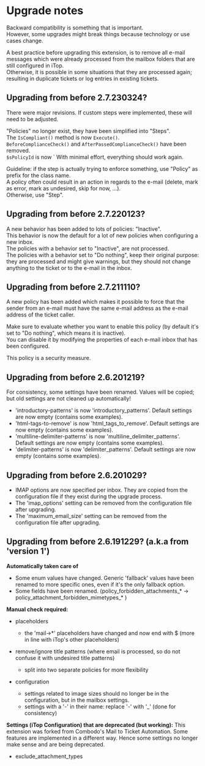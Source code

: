 # Upgrade notes

Backward compatibility is something that is important.  
However, some upgrades might break things because technology or use cases change.  

A best practice before upgrading this extension, is to remove all e-mail messages which were already processed from the mailbox folders that are still configured in iTop.  
Otherwise, it is possible in some situations that they are processed again; resulting in duplicate tickets or log entries in existing tickets.

## Upgrading from before 2.7.230324?

There were major revisions. If custom steps were implemented, these will need to be adjusted.

"Policies" no longer exist, they have been simplified into "Steps".  
The `IsCompliant()` method is now  `Execute()`.  
 `BeforeComplianceCheck()` and  `AfterPassedComplianceCheck()` have been removed.  
 `$sPolicyId` is now `
With minimal effort, everything should work again.

Guideline: if the step is actually trying to enforce something, use "Policy" as prefix for the class name.  
A policy often could result in an action in regards to the e-mail (delete, mark as error, mark as undesired, skip for now, ...).  
Otherwise, use "Step".


## Upgrading from before 2.7.220123?

A new behavior has been added to lots of policies: "Inactive".  
This behavior is now the default for a lot of new policies when configuring a new inbox.  
The policies with a behavior set to "Inactive", are not processed.  
The policies with a behavior set to "Do nothing", keep their original purpose: they are processed and might give warnings, 
but they should not change anything to the ticket or to the e-mail in the inbox.  


## Upgrading from before 2.7.211110?

A new policy has been added which makes it possible to force that the sender from an e-mail must have the same e-mail address 
as the e-mail address of the ticket caller.

Make sure to evaluate whether you want to enable this policy (by default it's set to "Do nothing", which means it is inactive).  
You can disable it by modifying the properties of each e-mail inbox that has been configured.

This policy is a security measure.


## Upgrading from before 2.6.201219?

For consistency, some settings have been renamed.
Values will be copied; but old settings are not cleaned up automatically!

* 'introductory-patterns' is now 'introductory_patterns'. Default settings are now empty (contains some examples).
* 'html-tags-to-remove' is now 'html_tags_to_remove'. Default settings are now empty (contains some examples).
* 'multiline-delimiter-patterns' is now 'multiline_delimiter_patterns'. Default settings are now empty (contains some examples).
* 'delimiter-patterns' is now 'delimiter_patterns'. Default settings are now empty (contains some examples).

## Upgrading from before 2.6.201029?

* IMAP options are now specified per inbox. They are copied from the configuration file if they exist during the upgrade process.
* The 'imap_options' setting can be removed from the configuration file after upgrading.
* The 'maximum_email_size' setting can be removed from the configuration file after upgrading.

## Upgrading from before 2.6.191229? (a.k.a from 'version 1')

**Automatically taken care of**
* Some enum values have changed. Generic 'fallback' values have been renamed to more specific ones, even if it's the only fallback option.
* Some fields have been renamed. (policy_forbidden_attachments_* -> policy_attachment_forbidden_mimetypes_* )

**Manual check required:**
* placeholders
  * the 'mail->*' placeholders have changed and now end with $ (more in line with iTop's other placeholders)
* remove/ignore title patterns (where email is processed, so do not confuse it with undesired title patterns)
  * split into two separate policies for more flexibility
  
* configuration
  * settings related to image sizes should no longer be in the configuration, but in the mailbox settings.
  * settings with a '-' in their name: replace '-' with '_' (done for consistency)

**Settings (iTop Configuration) that are deprecated (but working):**
This extension was forked from Combodo's Mail to Ticket Automation. 
Some features are implemented in a different way. 
Hence some settings no longer make sense and are being deprecated.

* exclude_attachment_types

